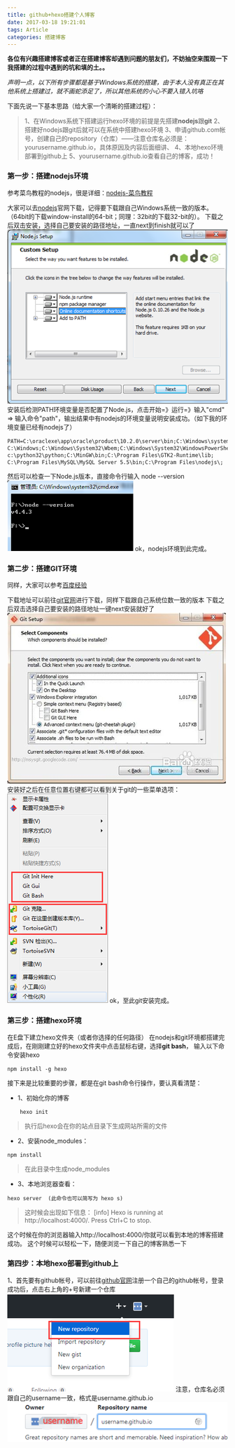 ```yaml
---
title: github+hexo搭建个人博客
date: 2017-03-18 19:21:01
tags: Article
categories: 搭建博客
---
```

**各位有兴趣搭建博客或者正在搭建博客却遇到问题的朋友们，不妨抽空来围观一下我搭建的过程中遇到的坑和填的土。。**

*声明一点，以下所有步骤都是基于Windows系统的搭建，由于本人没有真正在其他系统上搭建过，就不画蛇添足了，所以其他系统的小心不要入错入坑咯*

下面先说一下基本思路（给大家一个清晰的搭建过程）：

> 1、在Windows系统下搭建运行hexo环境的前提是先搭建**nodejs**跟**git**
> 2、搭建好nodejs跟git后就可以在系统中搭建hexo环境
> 3、申请github.com帐号，创建自己的repository（仓库）——注意仓库名必须是：yourusername.github.io，具体原因及内容后面细讲、
> 4、本地hexo环境部署到github上 5、yourusername.github.io查看自己的博客，成功！

### 第一步：搭建nodejs环境
参考菜鸟教程的nodejs，很是详细：[nodejs-菜鸟教程](http://www.runoob.com/nodejs/nodejs-install-setup.html)

大家可以去[nodejs](https://nodejs.org/en/download/)官网下载，记得要下载跟自己Windows系统一致的版本。（64bit的下载window-install的64-bit；同理：32bit的下载32-bit的）。
下载之后双击安装，选择自己要安装的路径地址，一直next到finish就可以了
![](/img/install-node-msi-version-on-windows-step5.png)
安装后检测PATH环境变量是否配置了Node.js，点击开始=》运行=》输入"cmd" => 输入命令"path"，输出结果中有nodejs的环境变量说明安装成功。（如下我的环境变量已经有nodejs了）
~~~
PATH=C:\oraclexe\app\oracle\product\10.2.0\server\bin;C:\Windows\system32;
C:\Windows;C:\Windows\System32\Wbem;C:\Windows\System32\WindowsPowerShell\v1.0\;
c:\python32\python;C:\MinGW\bin;C:\Program Files\GTK2-Runtime\lib;
C:\Program Files\MySQL\MySQL Server 5.5\bin;C:\Program Files\nodejs\;
~~~
然后可以检查一下Node.js版本，直接命令行输入 node --version
![](/img/node-version.png)
ok，nodejs环境到此完成。
### 第二步：搭建GIT环境
同样，大家可以参考[百度经验](http://jingyan.baidu.com/article/90895e0fb3495f64ed6b0b50.html)

下载地址可以前往[git官网](http://msysgit.github.io/)进行下载，同样下载跟自己系统位数一致的版本
下载之后双击选择自己要安装的路径地址一键next安装就好了
![](/img/git-install.jpg)
安装好之后在任意位置右键都可以看到关于git的一些菜单选项：
![](/img/git_menu.png)
ok，至此git安装完成。

### 第三步：搭建hexo环境
在E盘下建立hexo文件夹（或者你选择的任何路径）
在nodejs和git环境都搭建完成后，在刚刚建立好的hexo文件夹中点击鼠标右键，选择**git bash**，
输入以下命令安装hexo
~~~
npm install -g hexo
~~~
接下来是比较重要的步骤，都是在git bash命令行操作，要认真看清楚：
* 1、初始化你的博客
~~~php
	hexo init
~~~
>执行后hexo会在你的站点目录下生成网站所需的文件

* 2、安装node_modules：
~~~
npm install
~~~
>在此目录中生成node_modules

* 3、本地浏览器查看：
~~~
hexo server  (此命令也可以简写为 hexo s)
~~~
>这时候会出现如下信息：
[info] Hexo is running at http://localhost:4000/. 
Press Ctrl+C to stop. 

这个时候在你的浏览器输入http://localhost:4000/你就可以看到本地的博客搭建成功。
这个时候可以轻松一下，随便浏览一下自己的博客熟悉一下

### 第四步：本地hexo部署到github上
1、首先要有github帐号，可以前往[github官网](http://www.github.com/)注册一个自己的github帐号，登录成功后，点击右上角的+号新建一个仓库
![](/img/new_repository.png)
注意，仓库名必须跟自己的username一致，格式是username.github.io
![](/img/username_git.png)